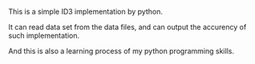 This is a simple ID3 implementation by python.

It can read data set from the data files, and can output the accurency of such implementation.

And this is also a learning process of my python programming skills.
